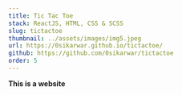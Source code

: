 ```yaml
---
title: Tic Tac Toe
stack: ReactJS, HTML, CSS & SCSS
slug: tictactoe
thumbnail: ../assets/images/img5.jpeg
url: https://0sikarwar.github.io/tictactoe/
github: https://github.com/0sikarwar/tictactoe
order: 5
---
```


**This is a website**
